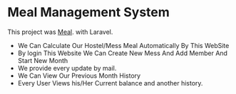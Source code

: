 # Meal Management System

This project was [Meal](https://meal.dev-ashanur.com/). with Laravel.

- We Can Calculate Our Hostel/Mess Meal Automatically By This WebSite 
- By login This Website We Can Create New Mess And Add Member And Start New  Month
- We provide every update by mail.
- We Can View Our Previous Month History
- Every User Views his/Her Current balance and another history.
